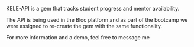 KELE-API is a gem that tracks student progress and mentor availability.

The API is being used in the Bloc platform and as part of the bootcamp we were assigned to re-create the gem with the same functionality.

For more information and a demo, feel free to message me
